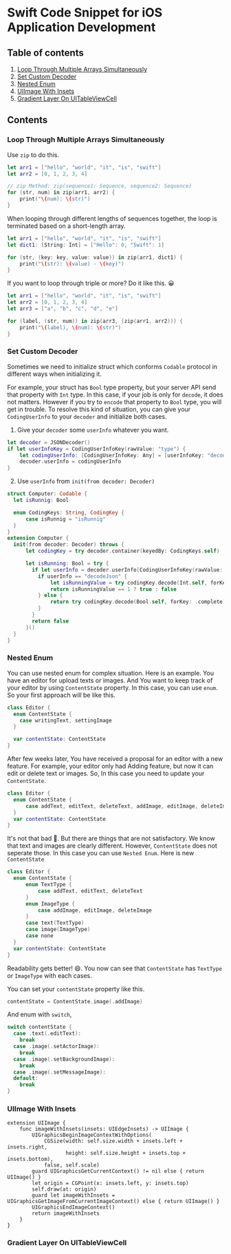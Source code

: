 # Swift Code Snippet for iOS Application Development

## Table of contents

1. [Loop Through Multiple Arrays Simultaneously](https://github.com/hcn1519/iOS_Swift_Snippet#loop-through-multiple-arrays-simultaneously)
2. [Set Custom Decoder](https://github.com/hcn1519/iOS_Swift_Snippet#set-custom-decoder)
3. [Nested Enum](https://github.com/hcn1519/iOS_Swift_Snippet#nested-enum)
4. [UIImage With Insets](https://github.com/hcn1519/iOS_Swift_Snippet#uiimage-with-insets)
5. [Gradient Layer On UITableViewCell](https://github.com/hcn1519/iOS_Swift_Snippet#gradient-layer-on-uITableViewCell)

## Contents

### Loop Through Multiple Arrays Simultaneously

Use `zip` to do this.

```swift
let arr1 = ["hello", "world", "it", "is", "swift"]
let arr2 = [0, 1, 2, 3, 4]

// zip Method: zip(sequence1: Sequence, sequence2: Sequence)
for (str, num) in zip(arr1, arr2) {
    print("\(num): \(str)")
}
```

When looping through different lengths of sequences together, the loop is terminated based on a short-length array.

```swift
let arr1 = ["hello", "world", "it", "is", "swift"]
let dict1: [String: Int] = ["Hello": 0, "Swift": 1]

for (str, (key: key, value: value)) in zip(arr1, dict1) {
    print("\(str): \(value) - \(key)")
}
```

If you want to loop through triple or more? Do it like this. 😀

```swift
let arr1 = ["hello", "world", "it", "is", "swift"]
let arr2 = [0, 1, 2, 3, 4]
let arr3 = ["a", "b", "c", "d", "e"]

for (label, (str, num)) in zip(arr3, (zip(arr1, arr2))) {
    print("\(label), \(num): \(str)")
}
```

### Set Custom Decoder

Sometimes we need to initialize struct which conforms `Codable` protocol in different ways when initializing it.

For example, your struct has `Bool` type property, but your server API send that property with `Int` type. In this case, if your job is only for `decode`, it does not matters. However if you try to `encode` that property to `Bool` type, you will get in trouble. To resolve this kind of situation, you can give your `CodingUserInfo` to your `decoder` and initialize both cases.

1. Give your `decoder` some `userInfo` whatever you want.

```swift
let decoder = JSONDecoder()
if let userInfoKey = CodingUserInfoKey(rawValue: "type") {
    let codingUserInfo: [CodingUserInfoKey: Any] = [userInfoKey: "decodeJson"]
    decoder.userInfo = codingUserInfo
}
```

2. Use `userInfo` from `init(from decoder: Decoder)`

```swift
struct Computer: Codable {
  let isRunnig: Bool

  enum CodingKeys: String, CodingKey {
      case isRunnig = "isRunnig"
  }
}
extension Computer {
  init(from decoder: Decoder) throws {
      let codingKey = try decoder.container(keyedBy: CodingKeys.self)

      let isRunning: Bool = try {
        if let userInfo = decoder.userInfo[CodingUserInfoKey(rawValue: "type")!] as? String {
          if userInfo == "decodeJson" {
              let isRunningValue = try codingKey.decode(Int.self, forKey: .isRunnig)
              return isRunningValue == 1 ? true : false
          } else {
              return try codingKey.decode(Bool.self, forKey: .complete)
          }
        }
        return false
      }()
  }
}
```

### Nested Enum

You can use nested enum for complex situation. Here is an example. You have an editor for upload texts or images. And You want to keep track of your editor by using `ContentState` property. In this case, you can use `enum`. So your first approach will be like this.

```swift
class Editor {
  enum ContentState {
    case writingText, settingImage
  }

  var contentState: ContentState
}
```

After few weeks later, You have received a proposal for an editor with a new feature. For example, your editor only had Adding feature, but now it can edit or delete text or images. So, In this case you need to update your `ContentState`.

```swift
class Editor {
  enum ContentState {
      case addText, editText, deleteText, addImage, editImage, deleteImage
  }
  var contentState: ContentState
}
```
It's not that bad 🤔. But there are things that are not satisfactory. We know that text and images are clearly different. However, `ContentState` does not seperate those. In this case you can use `Nested Enum`. Here is new `ContentState`

```swift
class Editor {
  enum ContentState {
      enum TextType {
          case addText, editText, deleteText
      }
      enum ImageType {
          case addImage, editImage, deleteImage
      }
      case text(TextType)
      case image(ImageType)
      case none
  }
  var contentState: ContentState
}
```

Readability gets better! 😄. You now can see that `ContentState` has `TextType` or `ImageType` with each cases.

You can set your `contentState` property like this.

```swift
contentState = ContentState.image(.addImage)
```

And enum with `switch`,

```swift
switch contentState {
  case .text(.editText):
    break
  case .image(.setActorImage):
    break
  case .image(.setBackgroundImage):
    break
  case .image(.setMessageImage):
  default:
    break
}
```

### UIImage With Insets

```
extension UIImage {
    func imageWithInsets(insets: UIEdgeInsets) -> UIImage {
        UIGraphicsBeginImageContextWithOptions(
            CGSize(width: self.size.width + insets.left + insets.right,
                   height: self.size.height + insets.top + insets.bottom),
            false, self.scale)
        guard UIGraphicsGetCurrentContext() != nil else { return UIImage() }
        let origin = CGPoint(x: insets.left, y: insets.top)
        self.draw(at: origin)
        guard let imageWithInsets = UIGraphicsGetImageFromCurrentImageContext() else { return UIImage() }
        UIGraphicsEndImageContext()
        return imageWithInsets
    }
}
```

### Gradient Layer On UITableViewCell
